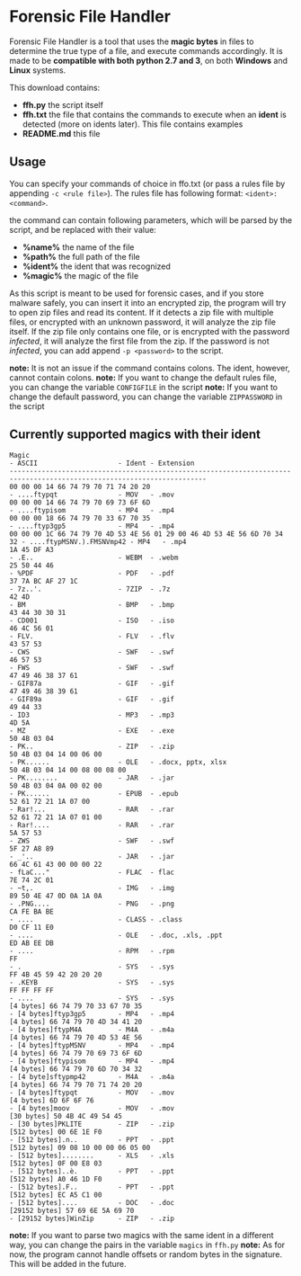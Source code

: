 Forensic File Handler
=====================
Forensic File Handler is a tool that uses the **magic bytes** in files to determine the true type of a file, and execute commands accordingly. It is made to be **compatible with both python 2.7 and 3**, on both **Windows** and **Linux** systems.

This download contains:

 * **ffh.py**       the script itself
 * **ffh.txt**      the file that contains the commands to execute when an **ident** is detected (more on idents later). This file contains examples
 * **README.md**    this file
 
Usage
-----
You can specify your commands of choice in ffo.txt (or pass a rules file by appending `-c <rule file>`). The rules file has following format: `<ident>:<command>`.

the command can contain following parameters, which will be parsed by the script, and be replaced with their value:

 * **%name%**   the name of the file
 * **%path%**   the full path of the file
 * **%ident%**  the ident that was recognized
 * **%magic%**  the magic of the file
 
As this script is meant to be used for forensic cases, and if you store malware safely, you can insert it into an encrypted zip, the program will try to open zip files and read its content. If it detects a zip file with multiple files, or encrypted with an unknown password, it will analyze the zip file itself. If the zip file only contains one file, or is encrypted with the password *infected*, it will analyze the first file from the zip. If the password is not *infected*, you can add append `-p <password>` to the script.

**note:** It is not an issue if the command contains colons. The ident, however, cannot contain colons.
**note:** If you want to change the default rules file, you can change the variable `CONFIGFILE` in the script
**note:** If you want to change the default password, you can change the variable `ZIPPASSWORD` in the script

Currently supported magics with their ident
-------------------------------------------

```
Magic                                                                   - ASCII                    - Ident - Extension
-----------------------------------------------------------------------------------------------------------------------
00 00 00 14 66 74 79 70 71 74 20 20                                     - ....ftypqt               - MOV   - .mov
00 00 00 14 66 74 79 70 69 73 6F 6D                                     - ....ftypisom             - MP4   - .mp4
00 00 00 18 66 74 79 70 33 67 70 35                                     - ....ftyp3gp5             - MP4   - .mp4
00 00 00 1C 66 74 79 70 4D 53 4E 56 01 29 00 46 4D 53 4E 56 6D 70 34 32 - ....ftypMSNV.).FMSNVmp42 - MP4   - .mp4
1A 45 DF A3                                                             - .E..                     - WEBM  - .webm
25 50 44 46                                                             - %PDF                     - PDF   - .pdf
37 7A BC AF 27 1C                                                       - 7z..'.                   - 7ZIP  - .7z
42 4D                                                                   - BM                       - BMP   - .bmp
43 44 30 30 31                                                          - CD001                    - ISO   - .iso
46 4C 56 01                                                             - FLV.                     - FLV   - .flv
43 57 53                                                                - CWS                      - SWF   - .swf
46 57 53                                                                - FWS                      - SWF   - .swf
47 49 46 38 37 61                                                       - GIF87a                   - GIF   - .gif
47 49 46 38 39 61                                                       - GIF89a                   - GIF   - .gif
49 44 33                                                                - ID3                      - MP3   - .mp3
4D 5A                                                                   - MZ                       - EXE   - .exe
50 4B 03 04                                                             - PK..                     - ZIP   - .zip
50 4B 03 04 14 00 06 00                                                 - PK......                 - OLE   - .docx, pptx, xlsx
50 4B 03 04 14 00 08 00 08 00                                           - PK........               - JAR   - .jar
50 4B 03 04 0A 00 02 00                                                 - PK......                 - EPUB  - .epub
52 61 72 21 1A 07 00                                                    - Rar!...                  - RAR   - .rar
52 61 72 21 1A 07 01 00                                                 - Rar!....                 - RAR   - .rar
5A 57 53                                                                - ZWS                      - SWF   - .swf
5F 27 A8 89                                                             - _'..                     - JAR   - .jar
66 4C 61 43 00 00 00 22                                                 - fLaC..."                 - FLAC  - flac
7E 74 2C 01                                                             - ~t,.                     - IMG   - .img
89 50 4E 47 0D 0A 1A 0A                                                 - .PNG....                 - PNG   - .png
CA FE BA BE                                                             - ....                     - CLASS - .class
D0 CF 11 E0                                                             - ....                     - OLE   - .doc, .xls, .ppt
ED AB EE DB                                                             - ....                     - RPM   - .rpm
FF                                                                      - .                        - SYS   - .sys
FF 4B 45 59 42 20 20 20                                                 - .KEYB                    - SYS   - .sys
FF FF FF FF                                                             - ....                     - SYS   - .sys
[4 bytes] 66 74 79 70 33 67 70 35                                       - [4 bytes]ftyp3gp5        - MP4   - .mp4
[4 bytes] 66 74 79 70 4D 34 41 20                                       - [4 bytes]ftypM4A         - M4A   - .m4a
[4 bytes] 66 74 79 70 4D 53 4E 56                                       - [4 bytes]ftypMSNV        - MP4   - .mp4
[4 bytes] 66 74 79 70 69 73 6F 6D                                       - [4 bytes]ftypisom        - MP4   - .mp4
[4 bytes] 66 74 79 70 6D 70 34 32                                       - [4 byte]sftypmp42        - M4A   - .m4a
[4 bytes] 66 74 79 70 71 74 20 20                                       - [4 bytes]ftypqt          - MOV   - .mov
[4 bytes] 6D 6F 6F 76                                                   - [4 bytes]moov            - MOV   - .mov
[30 bytes] 50 4B 4C 49 54 45                                            - [30 bytes]PKLITE         - ZIP   - .zip
[512 bytes] 00 6E 1E F0                                                 - [512 bytes].n..          - PPT   - .ppt
[512 bytes] 09 08 10 00 00 06 05 00                                     - [512 bytes]........      - XLS   - .xls
[512 bytes] 0F 00 E8 03                                                 - [512 bytes]..è.          - PPT   - .ppt
[512 bytes] A0 46 1D F0                                                 - [512 bytes].F..          - PPT   - .ppt
[512 bytes] EC A5 C1 00                                                 - [512 bytes]....          - DOC   - .doc
[29152 bytes] 57 69 6E 5A 69 70                                         - [29152 bytes]WinZip      - ZIP   - .zip
```
**note:** If you want to parse two magics with the same ident in a different way, you can change the pairs in the variable `magics` in `ffh.py`
**note:** As for now, the program cannot handle offsets or random bytes in the signature. This will be added in the future.
